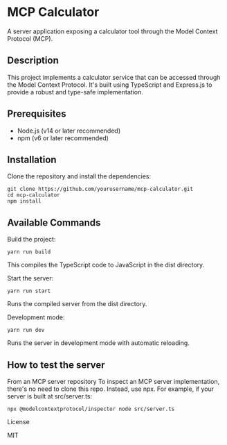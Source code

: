 # MCP Calculator

A server application exposing a calculator tool through the Model Context Protocol (MCP).

## Description

This project implements a calculator service that can be accessed through the Model Context Protocol. It's built using TypeScript and Express.js to provide a robust and type-safe implementation.

## Prerequisites

- Node.js (v14 or later recommended)
- npm (v6 or later recommended)

## Installation

Clone the repository and install the dependencies:

```
git clone https://github.com/yourusername/mcp-calculator.git
cd mcp-calculator
npm install
```

## Available Commands

Build the project:

```
yarn run build
```

This compiles the TypeScript code to JavaScript in the dist directory.

Start the server:

```
yarn run start
```

Runs the compiled server from the dist directory.

Development mode:

```
yarn run dev
```

Runs the server in development mode with automatic reloading.

## How to test the server

From an MCP server repository
To inspect an MCP server implementation, there's no need to clone this repo. Instead, use npx. For example, if your server is built at src/server.ts:

```
npx @modelcontextprotocol/inspector node src/server.ts
```

License

MIT
